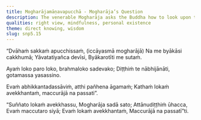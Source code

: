 ```yaml
---
title: Mogharājamāṇavapucchā - Mogharāja’s Question
description: The venerable Mogharāja asks the Buddha how to look upon the world so that the King of Death does not see one. The Buddha advises to look upon the world as empty, being ever mindful, and to uproot the sense of self.
qualities: right view, mindfulness, personal existence
theme: direct knowing, wisdom
slug: snp5.15
---
```


“Dvāhaṁ sakkaṁ apucchissaṁ,
(iccāyasmā mogharājā)
Na me byākāsi cakkhumā;
Yāvatatiyañca devīsi,
Byākarotīti me sutaṁ.

Ayaṁ loko paro loko,
brahmaloko sadevako;
Diṭṭhiṁ te nābhijānāti,
gotamassa yasassino.

Evaṁ abhikkantadassāviṁ,
atthi pañhena āgamaṁ;
Kathaṁ lokaṁ avekkhantaṁ,
maccurājā na passati”.

“Suññato lokaṁ avekkhassu,
Mogharāja sadā sato;
Attānudiṭṭhiṁ ūhacca,
Evaṁ maccutaro siyā;
Evaṁ lokaṁ avekkhantaṁ,
Maccurājā na passatī”ti.
